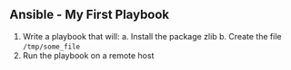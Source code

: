 ## Ansible - My First Playbook

1. Write a playbook that will:
  a. Install the package zlib
  b. Create the file `/tmp/some_file`
2. Run the playbook on a remote host
